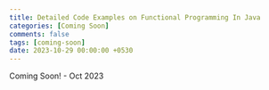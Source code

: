 ```yaml
--- 
title: Detailed Code Examples on Functional Programming In Java
categories: [Coming Soon]
comments: false
tags: [coming-soon]
date: 2023-10-29 00:00:00 +0530
---
```


Coming Soon! - Oct 2023